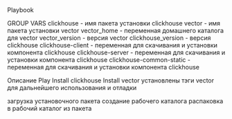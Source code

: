 Playbook

GROUP VARS
clickhouse - имя пакета установки clickhouse
vector - имя пакета установки vector
vector_home - переменная домашнего каталога для vector
vector_version - версия vector clickhouse_version - версия clickhouse
clickhouse-client - переменная для скачивания и установки компонента clickhouse clickhouse-server - переменная для скачивания и установки компонента clickhouse clickhouse-common-static - переменная для скачивания и установки компонента clickhouse

Описание Play
Install clickhouse
Install vector
установлены тэги vector для дальнейшего использования и отладки

загрузка установочного пакета
создание рабочего каталога
распаковка в рабочий каталог из пакета

